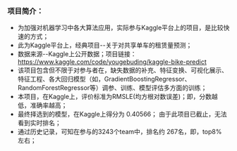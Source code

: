 ### 项目简介：
* 为加强对机器学习中各大算法应用，实际参与Kaggle平台上的项目，是比较快速的方式；
* 此为Kaggle平台上，经典项目--关于对共享单车的租赁量预测；
* 数据来源--Kaggle上公开数据；项目链接：https://www.kaggle.com/code/yougebuding/kaggle-bike-predict
* 该项目包含但不限于对参与者在，缺失数据的补充、特征变换、可视化展示、特征工程、各大回归模型（如，GradientBoostingRegressor、RandomForestRegressor等）调参、训练、模型评估多方面的训练；
* 本项目，在Kaggle上，评价标准为RMSLE(均方根对数误差)；即，分数越低，准确率越高；
* 最终择选到的模型，在Kaggle上得分为 0.40566； 由于此项目已截止，无法看到实时排名；
* 通过历史记录，可知在参与的3243个team中，排名约 267名，即，top8% 左右；
